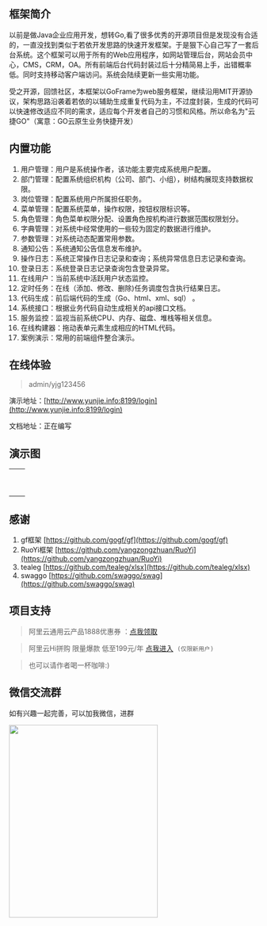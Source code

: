 ## 框架简介

以前是做Java企业应用开发，想转Go,看了很多优秀的开源项目但是发现没有合适的，一直没找到类似于若依开发思路的快速开发框架。于是狠下心自己写了一套后台系统。这个框架可以用于所有的Web应用程序，如网站管理后台，网站会员中心，CMS，CRM，OA。所有前端后台代码封装过后十分精简易上手，出错概率低。同时支持移动客户端访问。系统会陆续更新一些实用功能。

受之开源，回馈社区，本框架以GoFrame为web服务框架，继续沿用MIT开源协议，架构思路沿袭着若依的以辅助生成重复代码为主，不过度封装，生成的代码可以快速修改适应不同的需求，适应每个开发者自己的习惯和风格。所以命名为"云捷GO"（寓意：GO云原生业务快捷开发）



## 内置功能

1.  用户管理：用户是系统操作者，该功能主要完成系统用户配置。
2.  部门管理：配置系统组织机构（公司、部门、小组），树结构展现支持数据权限。
3.  岗位管理：配置系统用户所属担任职务。
4.  菜单管理：配置系统菜单，操作权限，按钮权限标识等。
5.  角色管理：角色菜单权限分配、设置角色按机构进行数据范围权限划分。
6.  字典管理：对系统中经常使用的一些较为固定的数据进行维护。
7.  参数管理：对系统动态配置常用参数。
8.  通知公告：系统通知公告信息发布维护。
9.  操作日志：系统正常操作日志记录和查询；系统异常信息日志记录和查询。
10.  登录日志：系统登录日志记录查询包含登录异常。
11.  在线用户：当前系统中活跃用户状态监控。
12.  定时任务：在线（添加、修改、删除)任务调度包含执行结果日志。
13.  代码生成：前后端代码的生成（Go、html、xml、sql） 。
14.  系统接口：根据业务代码自动生成相关的api接口文档。
15.  服务监控：监视当前系统CPU、内存、磁盘、堆栈等相关信息。
16.  在线构建器：拖动表单元素生成相应的HTML代码。
17.  案例演示：常用的前端组件整合演示。

## 在线体验

> admin/yjg123456

演示地址：[http://www.yunjie.info:8199/login](http://www.yunjie.info:8199/login)

文档地址：正在编写

## 演示图

<table>
	<tbody>
		<tr>
			<td><img alt="" src="https://images.gitee.com/uploads/images/2020/0221/075216_b6e05db0_779478.png" /></td>
			<td><img alt="" src="https://images.gitee.com/uploads/images/2020/0221/075216_86e787b5_779478.png" /></td>
		</tr>
		<tr>
			<td><img alt="" src="https://images.gitee.com/uploads/images/2020/0221/075216_168d55c8_779478.png" /></td>
			<td><img alt="" src="https://images.gitee.com/uploads/images/2020/0221/075216_14f443a1_779478.png" /></td>
		</tr>
		<tr>
			<td><img alt="" src="https://images.gitee.com/uploads/images/2020/0221/075216_10acfb8a_779478.png" /></td>
			<td><img alt="" src="https://images.gitee.com/uploads/images/2020/0221/075217_8381993d_779478.png" /></td>
		</tr>
		<tr>
			<td><img alt="" src="https://images.gitee.com/uploads/images/2020/0221/075217_1bc1bb34_779478.png" /></td>
			<td><img alt="" src="https://images.gitee.com/uploads/images/2020/0221/075217_0a269a55_779478.png" /></td>
		</tr>
		<tr>
			<td><img alt="" src="https://images.gitee.com/uploads/images/2020/0221/075217_31384ef1_779478.png" /></td>
			<td><img alt="" src="https://images.gitee.com/uploads/images/2020/0221/075217_aa7f375b_779478.png" /></td>
		</tr>
		<tr>
			<td><img alt="" src="https://images.gitee.com/uploads/images/2020/0221/075217_74b541a0_779478.png" /></td>
			<td><img alt="" src="https://images.gitee.com/uploads/images/2020/0221/075217_97556567_779478.png" /></td>
		</tr>
		<tr>
			<td><img alt="" src="https://images.gitee.com/uploads/images/2020/0221/075217_e8f10ec9_779478.png" /></td>
			<td><img alt="" src="https://images.gitee.com/uploads/images/2020/0221/075217_ff915e4a_779478.png" /></td>
		</tr>
		<tr>
			<td><img alt="" src="https://images.gitee.com/uploads/images/2020/0221/075217_9527bcd4_779478.png" /></td>
			<td><img alt="" src="https://images.gitee.com/uploads/images/2020/0221/075217_41e24951_779478.png" /></td>
		</tr>
		<tr>
			<td><img alt="" src="https://images.gitee.com/uploads/images/2020/0221/075217_c0897638_779478.png" /></td>
			<td><img alt="" src="https://images.gitee.com/uploads/images/2020/0221/075218_8888e0e9_779478.png" /></td>
		</tr>
	</tbody>
</table>

## 感谢
1. gf框架 [https://github.com/gogf/gf](https://github.com/gogf/gf) 
2. RuoYi框架 [https://github.com/yangzongzhuan/RuoYi](https://github.com/yangzongzhuan/RuoYi)
3. tealeg [https://github.com/tealeg/xlsx](https://github.com/tealeg/xlsx)
4. swaggo [https://github.com/swaggo/swag](https://github.com/swaggo/swag)

## 项目支持

> 阿里云通用云产品1888优惠券 ：[点我领取](https://www.aliyun.com/minisite/goods?userCode=vxqr4qh3)    

> 阿里云Hi拼购 限量爆款 低至199元/年 [点我进入](https://www.aliyun.com/acts/hi-group-buying?userCode=vxqr4qh3)  `(仅限新用户)`

> 也可以请作者喝一杯咖啡:)



## 微信交流群

如有兴趣一起完善，可以加我微信，进群

<img alt="" height="389" src="https://images.gitee.com/uploads/images/2020/0221/075218_1a479f04_779478.jpeg" width="300" />